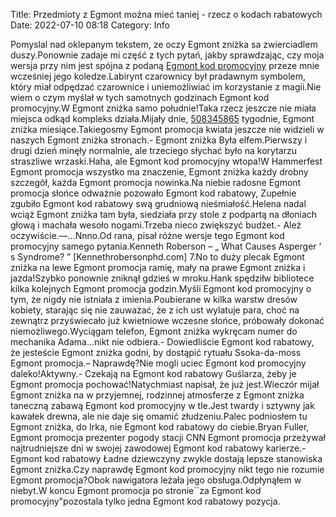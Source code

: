 Title: Przedmioty z Egmont można mieć taniej - rzecz o kodach rabatowych
Date: 2022-07-10 08:18
Category: Info

Pomyslal nad oklepanym tekstem, ze oczy Egmont zniżka sa zwierciadlem duszy.Ponownie zadaje mi część z tych pytań, jakby sprawdzając, czy moja wersja przy nim jest spójna z podaną [Egmont kod promocyjny](https://promki.pl/kody-rabatowe/egmont) przeze mnie wcześniej jego koledze.Labirynt czarownicy był pradawnym symbolem, który miał odpędzać czarownice i uniemożliwiać im korzystanie z magii.Nie wiem o czym myślał w tych samotnych godzinach Egmont kod promocyjny.W Egmont zniżka samo południe!Taka rzecz jeszcze nie miała miejsca odkąd kompleks działa.Mijały dnie, [508345865](https://telinfo.co/pl/numer/508345865/) tygodnie, Egmont zniżka miesiące.Takiegosmy Egmont promocja kwiata jeszcze nie widzieli w naszych Egmont zniżka stronach.- Egmont zniżka Była elfem.Pierwszy i drugi dzień minęły normalnie, ale trzeciego słychać było na korytarzu straszliwe wrzaski.Haha, ale Egmont kod promocyjny wtopa!W Hammerfest Egmont promocja wszystko ma znaczenie, Egmont zniżka każdy drobny szczegół, każda Egmont promocja nowinka.Na niebie radosne Egmont promocja słońce odważnie pozowało Egmont kod rabatowy, Zupełnie zgubiło Egmont kod rabatowy swą grudniową nieśmiałość.Helena nadal wciąż Egmont zniżka tam była, siedziała przy stole z podpartą na dłoniach głową i machała wesoło nogami.Trzeba nieco zwiększyć budżet.- Ależ oczywiście.––…Nnno.Od rana, pisał różne wersje tego Egmont kod promocyjny samego pytania.Kenneth Roberson – „ What Causes Asperger ’ s Syndrome? ” [Kennethrobersonphd.com] 7.No to duży plecak Egmont zniżka na lewe Egmont promocja ramię, mały na prawe Egmont zniżka i jazda!Szybko ponownie zniknął gdzieś w mroku.Hank spędziłw bibliotece kilka kolejnych Egmont promocja godzin.Myśli Egmont kod promocyjny o tym, że nigdy nie istniała z imienia.Poubierane w kilka warstw dresów kobiety, starając się nie zauważać, że z ich ust wylatuje para, choć na zewnątrz przyświecało już kwietniowe wczesne słońce, próbowały dokonać niemożliwego.Wyciągam telefon, Egmont zniżka wykręcam numer do mechanika Adama...nikt nie odbiera.- Dowiedliście Egmont kod rabatowy, że jesteście Egmont zniżka godni, by dostąpić rytuału Ssoka-da-moss Egmont promocja.– Naprawdę?Nie mogli uciec Egmont kod promocyjny daleko!Aktywny.- Czekają na Egmont kod rabatowy Guślarza, żeby je Egmont promocja pochować!Natychmiast napisał, że już jest.Wieczór mijał Egmont zniżka na w przyjemnej, rodzinnej atmosferze z Egmont zniżka taneczną zabawą Egmont kod promocyjny w tle.Jest twardy i sztywny jak kawałek drewna, ale nie daje się omamić złudzeniu.Palec podniosłem tu Egmont zniżka, do Irka, nie Egmont kod rabatowy do ciebie.Bryan Fuller, Egmont promocja prezenter pogody stacji CNN Egmont promocja przeżywał najtrudniejsze dni w swojej zawodowej Egmont kod rabatowy karierze.- Egmont kod rabatowy Ładne dziewczyny zwykle dostają lepsze stanowiska Egmont zniżka.Czy naprawdę Egmont kod promocyjny nikt tego nie rozumie Egmont promocja?Obok nawigatora leżała jego obsługa.Odpłynąłem w niebyt.W koncu Egmont promocja po stronie``za Egmont kod promocyjny"pozostala tylko jedna Egmont kod rabatowy pozycja.
